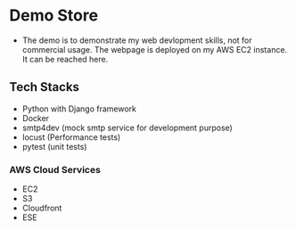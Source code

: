 # Demo Store
- The demo is to demonstrate my web devlopment skills, not for commercial usage. The webpage is deployed on my AWS EC2 instance. It can be reached here.
## Tech Stacks
- Python with Django framework
- Docker
- smtp4dev (mock smtp service for development purpose)
- locust (Performance tests)
- pytest (unit tests)
### AWS Cloud Services
- EC2
- S3
- Cloudfront
- ESE

